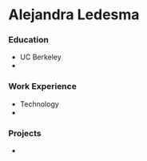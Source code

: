 # Alejandra Ledesma
### Education
- UC Berkeley
- 
### Work Experience
- Technology
- 
### Projects
- 
